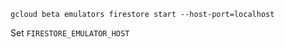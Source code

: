 

```
gcloud beta emulators firestore start --host-port=localhost
```

Set `FIRESTORE_EMULATOR_HOST`
